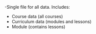 -Single file for all data. Includes:

- Course data (all courses)
- Curriculum data (modules and lessons) 
- Module (contains lessons) 